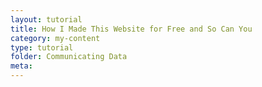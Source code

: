 ```yaml
---
layout: tutorial
title: How I Made This Website for Free and So Can You
category: my-content
type: tutorial
folder: Communicating Data
meta:
---
```

